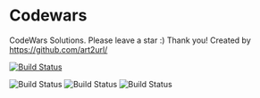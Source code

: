 # Codewars
CodeWars Solutions. 
Please leave a star :) Thank you! 
Created by https://github.com/art2url/

[![Build Status](https://www.codewars.com/users/art2url/badges/large)](https://www.codewars.com/users/art2url)

![Build Status](https://img.shields.io/github/last-commit/art2url/Codewars)
![Build Status](https://img.shields.io/github/languages/top/art2url/Codewars)
![Build Status](https://img.shields.io/github/languages/code-size/art2url/Codewars)
